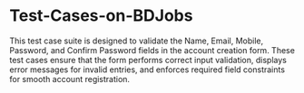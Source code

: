# Test-Cases-on-BDJobs
This test case suite is designed to validate the Name, Email, Mobile, Password, and Confirm Password fields in the account creation form.  These test cases ensure that the form performs correct input validation, displays error messages for invalid entries, and enforces required field constraints for smooth account registration.

